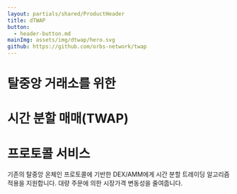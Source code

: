 ```yaml
---
layout: partials/shared/ProductHeader
title: dTWAP
button:
  - header-button.md
mainImg: assets/img/dtwap/hero.svg
github: https://github.com/orbs-network/twap
---
```


# 탈중앙 거래소를 위한
# 시간 분할 매매(TWAP)
# 프로토콜 서비스

기존의 탈중앙 온체인 프로토콜에 기반한 DEX/AMM에게 시간 분할 트레이딩 알고리즘 적용을 지원합니다. 대량 주문에 의한 시장가격 변동성을 줄여줍니다.